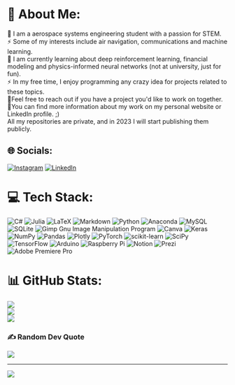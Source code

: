 # 💫 About Me:
🔭 I am a aerospace systems engineering student with a passion for STEM. <br>⚡ Some of my interests include air navigation, communications and machine learning. <br>🌱 I am currently learning about deep reinforcement learning, financial modeling and physics-informed neural networks (not at university, just for fun).<br>⚡ In my free time, I enjoy programming any crazy idea for projects related to these topics. <br>🤝Feel free to reach out if you have a project you'd like to work on together. <br>💬You can find more information about my work on my personal website or LinkedIn profile. ;) <br> All my repositories are private, and in 2023 I will start publishing them publicly.


## 🌐 Socials:
[![Instagram](https://img.shields.io/badge/Instagram-%23E4405F.svg?logo=Instagram&logoColor=white)](https://instagram.com/nayiib_) [![LinkedIn](https://img.shields.io/badge/LinkedIn-%230077B5.svg?logo=linkedin&logoColor=white)](https://www.linkedin.com/in/nayib-m-baa3bb201) 

# 💻 Tech Stack:
![C#](https://img.shields.io/badge/c%23-%23239120.svg?style=flat-square&logo=c-sharp&logoColor=white) 	![Julia](https://img.shields.io/badge/-Julia-9558B2?style=flat-square&logo=julia&logoColor=white) ![LaTeX](https://img.shields.io/badge/latex-%23008080.svg?style=flat-square&logo=latex&logoColor=white) ![Markdown](https://img.shields.io/badge/markdown-%23000000.svg?style=flat-square&logo=markdown&logoColor=white) ![Python](https://img.shields.io/badge/python-3670A0?style=flat-square&logo=python&logoColor=ffdd54) ![Anaconda](https://img.shields.io/badge/Anaconda-%2344A833.svg?style=flat-square&logo=anaconda&logoColor=white) ![MySQL](https://img.shields.io/badge/mysql-%2300f.svg?style=flat-square&logo=mysql&logoColor=white) ![SQLite](https://img.shields.io/badge/sqlite-%2307405e.svg?style=flat-square&logo=sqlite&logoColor=white) ![Gimp Gnu Image Manipulation Program](https://img.shields.io/badge/Gimp-657D8B?style=flat-square&logo=gimp&logoColor=FFFFFF) ![Canva](https://img.shields.io/badge/Canva-%2300C4CC.svg?style=flat-square&logo=Canva&logoColor=white) ![Keras](https://img.shields.io/badge/Keras-%23D00000.svg?style=flat-square&logo=Keras&logoColor=white) ![NumPy](https://img.shields.io/badge/numpy-%23013243.svg?style=flat-square&logo=numpy&logoColor=white) ![Pandas](https://img.shields.io/badge/pandas-%23150458.svg?style=flat-square&logo=pandas&logoColor=white) ![Plotly](https://img.shields.io/badge/Plotly-%233F4F75.svg?style=flat-square&logo=plotly&logoColor=white) ![PyTorch](https://img.shields.io/badge/PyTorch-%23EE4C2C.svg?style=flat-square&logo=PyTorch&logoColor=white) ![scikit-learn](https://img.shields.io/badge/scikit--learn-%23F7931E.svg?style=flat-square&logo=scikit-learn&logoColor=white) ![SciPy](https://img.shields.io/badge/SciPy-%230C55A5.svg?style=flat-square&logo=scipy&logoColor=%white) ![TensorFlow](https://img.shields.io/badge/TensorFlow-%23FF6F00.svg?style=flat-square&logo=TensorFlow&logoColor=white) ![Arduino](https://img.shields.io/badge/-Arduino-00979D?style=flat-square&logo=Arduino&logoColor=white) ![Raspberry Pi](https://img.shields.io/badge/-RaspberryPi-C51A4A?style=flat-square&logo=Raspberry-Pi) ![Notion](https://img.shields.io/badge/Notion-%23000000.svg?style=flat-square&logo=notion&logoColor=white) ![Prezi](https://img.shields.io/badge/Prezi-%23000000.svg?style=flat-square&logo=Prezi&logoColor=white) ![Adobe Premiere Pro](https://img.shields.io/badge/Adobe%20Premiere%20Pro-9999FF.svg?style=flat-square&logo=Adobe%20Premiere%20Pro&logoColor=white)
# 📊 GitHub Stats:
![](https://github-readme-stats.vercel.app/api?username=N-cryptd&theme=tokyonight&hide_border=false&include_all_commits=true&count_private=true)<br/>
![](https://github-readme-streak-stats.herokuapp.com/?user=N-cryptd&theme=tokyonight&hide_border=false)<br/>
![](https://github-readme-stats.vercel.app/api/top-langs/?username=N-cryptd&theme=tokyonight&hide_border=false&include_all_commits=true&count_private=true&layout=compact)

### ✍️ Random Dev Quote
![](https://quotes-github-readme.vercel.app/api?type=horizontal&theme=tokyonight)

---
[![](https://visitcount.itsvg.in/api?id=N-cryptd&icon=6&color=1)](https://visitcount.itsvg.in)

<!-- Proudly created with GPRM ( https://gprm.itsvg.in ) -->
